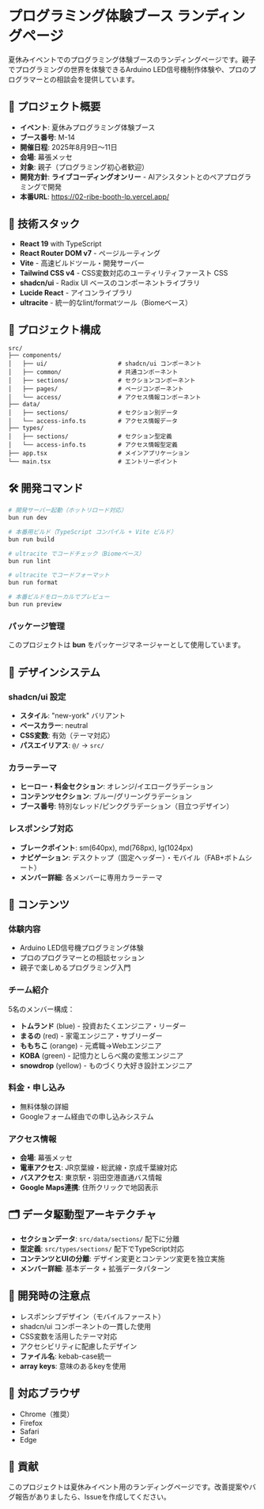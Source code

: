 # プログラミング体験ブース ランディングページ

夏休みイベントでのプログラミング体験ブースのランディングページです。親子でプログラミングの世界を体験できるArduino LED信号機制作体験や、プロのプログラマーとの相談会を提供しています。

## 🎯 プロジェクト概要

- **イベント**: 夏休みプログラミング体験ブース
- **ブース番号**: M-14
- **開催日程**: 2025年8月9日〜11日
- **会場**: 幕張メッセ
- **対象**: 親子（プログラミング初心者歓迎）
- **開発方針**: **ライブコーディングオンリー** - AIアシスタントとのペアプログラミングで開発
- **本番URL**: https://02-ribe-booth-lp.vercel.app/

## 🚀 技術スタック

- **React 19** with TypeScript
- **React Router DOM v7** - ページルーティング
- **Vite** - 高速ビルドツール・開発サーバー
- **Tailwind CSS v4** - CSS変数対応のユーティリティファースト CSS
- **shadcn/ui** - Radix UI ベースのコンポーネントライブラリ
- **Lucide React** - アイコンライブラリ
- **ultracite** - 統一的なlint/formatツール（Biomeベース）

## 📁 プロジェクト構成

```
src/
├── components/
│   ├── ui/                    # shadcn/ui コンポーネント
│   ├── common/                # 共通コンポーネント
│   ├── sections/              # セクションコンポーネント
│   ├── pages/                 # ページコンポーネント
│   └── access/                # アクセス情報コンポーネント
├── data/
│   ├── sections/              # セクション別データ
│   └── access-info.ts         # アクセス情報データ
├── types/
│   ├── sections/              # セクション型定義
│   └── access-info.ts         # アクセス情報型定義
├── app.tsx                    # メインアプリケーション
└── main.tsx                   # エントリーポイント
```

## 🛠️ 開発コマンド

```bash
# 開発サーバー起動（ホットリロード対応）
bun run dev

# 本番用ビルド（TypeScript コンパイル + Vite ビルド）
bun run build

# ultracite でコードチェック（Biomeベース）
bun run lint

# ultracite でコードフォーマット
bun run format

# 本番ビルドをローカルでプレビュー
bun run preview
```

### パッケージ管理

このプロジェクトは **bun** をパッケージマネージャーとして使用しています。

## 🎨 デザインシステム

### shadcn/ui 設定

- **スタイル**: "new-york" バリアント
- **ベースカラー**: neutral
- **CSS変数**: 有効（テーマ対応）
- **パスエイリアス**: `@/` → `src/`

### カラーテーマ

- **ヒーロー・料金セクション**: オレンジ/イエローグラデーション
- **コンテンツセクション**: ブルー/グリーングラデーション
- **ブース番号**: 特別なレッド/ピンクグラデーション（目立つデザイン）

### レスポンシブ対応

- **ブレークポイント**: sm(640px), md(768px), lg(1024px)
- **ナビゲーション**: デスクトップ（固定ヘッダー）・モバイル（FAB+ボトムシート）
- **メンバー詳細**: 各メンバーに専用カラーテーマ

## 📝 コンテンツ

### 体験内容

- Arduino LED信号機プログラミング体験
- プロのプログラマーとの相談セッション
- 親子で楽しめるプログラミング入門

### チーム紹介

5名のメンバー構成：
- **トムランド** (blue) - 投資おたくエンジニア・リーダー
- **まるの** (red) - 家電エンジニア・サブリーダー
- **ももちこ** (orange) - 元鳶職→Webエンジニア
- **KOBA** (green) - 記憶力としらべ魔の変態エンジニア
- **snowdrop** (yellow) - ものづくり大好き設計エンジニア

### 料金・申し込み

- 無料体験の詳細
- Googleフォーム経由での申し込みシステム

### アクセス情報

- **会場**: 幕張メッセ
- **電車アクセス**: JR京葉線・総武線・京成千葉線対応
- **バスアクセス**: 東京駅・羽田空港直通バス情報
- **Google Maps連携**: 住所クリックで地図表示

## 🗂️ データ駆動型アーキテクチャ

- **セクションデータ**: `src/data/sections/` 配下に分離
- **型定義**: `src/types/sections/` 配下でTypeScript対応
- **コンテンツとUIの分離**: デザイン変更とコンテンツ変更を独立実施
- **メンバー詳細**: 基本データ + 拡張データパターン

## 🔧 開発時の注意点

- レスポンシブデザイン（モバイルファースト）
- shadcn/ui コンポーネントの一貫した使用
- CSS変数を活用したテーマ対応
- アクセシビリティに配慮したデザイン
- **ファイル名**: kebab-case統一
- **array keys**: 意味のあるkeyを使用

## 📱 対応ブラウザ

- Chrome（推奨）
- Firefox
- Safari
- Edge

## 🤝 貢献

このプロジェクトは夏休みイベント用のランディングページです。改善提案やバグ報告がありましたら、Issueを作成してください。
